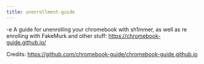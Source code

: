```yaml
---
title: unenrollment-guide
---
```


-e 
A guide for unenrolling your chromebook with sh1mmer, as well as re enrolling with FakeMurk and other stuff:
https://chromebook-guide.github.io/

Credits:
https://github.com/chromebook-guide/chromebook-guide.github.io
